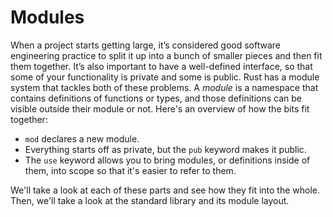 # Modules

When a project starts getting large, it’s considered good software engineering
practice to split it up into a bunch of smaller pieces and then fit them
together. It’s also important to have a well-defined interface, so that some of
your functionality is private and some is public. Rust has a module system that
tackles both of these problems. A *module* is a namespace that contains
definitions of functions or types, and those definitions can be visible outside
their module or not. Here's an overview of how the bits fit together:

* `mod` declares a new module.
* Everything starts off as private, but the `pub` keyword makes it public.
* The `use` keyword allows you to bring modules, or definitions inside of them,
  into scope so that it's easier to refer to them.

We'll take a look at each of these parts and see how they fit into the whole.
Then, we'll take a look at the standard library and its module layout.

